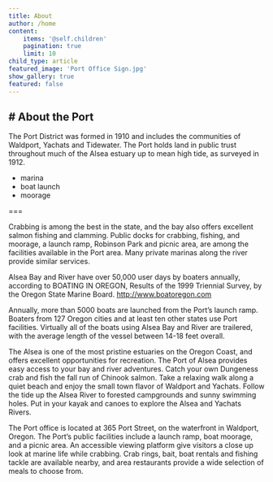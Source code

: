 ```yaml
---
title: About
author: /home
content:
    items: '@self.children'
    pagination: true
    limit: 10
child_type: article
featured_image: 'Port Office Sign.jpg'
show_gallery: true
featured: false
---
```


## # About the Port

The Port District was formed in 1910 and includes the communities of Waldport, Yachats and Tidewater. The Port holds land in public trust throughout much of the Alsea estuary up to mean high tide, as surveyed in 1912.

- marina
- boat launch
- moorage
      
===

Crabbing is among the best in the state, and the bay also offers excellent salmon fishing and clamming.   Public docks for crabbing, fishing, and moorage, a launch ramp, Robinson Park and picnic area, are among the facilities available in the Port area.  Many private marinas along the river provide similar services.

Alsea Bay and River have over 50,000 user days by boaters annually, according to BOATING IN OREGON, Results of the 1999 Triennial Survey, by the Oregon State Marine Board.  http://www.boatoregon.com

Annually, more than 5000 boats are launched from the Port’s launch ramp.  Boaters from 127 Oregon cities and at least ten other states use Port facilities. Virtually all of the boats using Alsea Bay and River are trailered, with the average length of the vessel between 14-18 feet overall.

The Alsea is one of the most pristine estuaries on the Oregon Coast, and offers excellent opportunities for recreation. The Port of Alsea provides easy access to your bay and river adventures. Catch your own Dungeness crab and fish the fall run of Chinook salmon. Take a relaxing walk along a quiet beach and enjoy the small town flavor of Waldport and Yachats. Follow the tide up the Alsea River to forested campgrounds and sunny swimming holes.  Put in your kayak and canoes to explore the Alsea and Yachats Rivers.

The Port office is located at 365 Port Street, on the waterfront in Waldport, Oregon.  The Port’s public facilities include a launch ramp, boat moorage, and a picnic area. An accessible viewing platform give visitors a close up look at marine life while crabbing. Crab rings, bait, boat rentals and fishing tackle are available nearby, and area restaurants provide a wide selection of meals to choose from.
